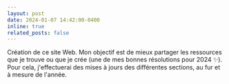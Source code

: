 ```yaml
---
layout: post
date: 2024-01-07 14:42:00-0400
inline: true
related_posts: false
---
```


Création de ce site Web. Mon objectif est de mieux partager les ressources que je trouve ou que je crée (une de mes bonnes résolutions pour 2024 :sparkles:). Pour cela, j'effectuerai des mises à jours des différentes sections, au fur et à mesure de l'année.
